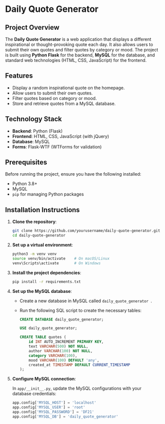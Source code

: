# Daily Quote Generator

## Project Overview

The **Daily Quote Generator** is a web application that displays a different inspirational or thought-provoking quote each day. It also allows users to submit their own quotes and filter quotes by category or mood. The project is built using **Python Flask** for the backend, **MySQL** for the database, and standard web technologies (HTML, CSS, JavaScript) for the frontend.

## Features

- Display a random inspirational quote on the homepage.
- Allow users to submit their own quotes.
- Filter quotes based on category or mood.
- Store and retrieve quotes from a MySQL database.

## Technology Stack

- **Backend**: Python (Flask)
- **Frontend**: HTML, CSS, JavaScript (with jQuery)
- **Database**: MySQL
- **Forms**: Flask-WTF (WTForms for validation)

## Prerequisites

Before running the project, ensure you have the following installed:

- Python 3.8+
- MySQL
- `pip` for managing Python packages

## Installation Instructions

1. **Clone the repository**:

    ```bash
    git clone https://github.com/yourusername/daily-quote-generator.git
    cd daily-quote-generator
    ```

2. **Set up a virtual environment**:

    ```bash
    python3 -m venv venv
    source venv/bin/activate    # On macOS/Linux
    venv\Scripts\activate       # On Windows
    ```

3. **Install the project dependencies**:

    ```bash
    pip install -r requirements.txt
    ```

4. **Set up the MySQL database**:

    - Create a new database in MySQL called `daily_quote_generator
    `.
    - Run the following SQL script to create the necessary tables:

      ```sql
      CREATE DATABASE daily_quote_generator;

      USE daily_quote_generator;

      CREATE TABLE quotes (
          id INT AUTO_INCREMENT PRIMARY KEY,
          text VARCHAR(500) NOT NULL,
          author VARCHAR(100) NOT NULL,
          category VARCHAR(100),
          mood VARCHAR(100) DEFAULT 'any',
          created_at TIMESTAMP DEFAULT CURRENT_TIMESTAMP 
      );
      ```

5. **Configure MySQL connection**:

   In `app/__init__.py`, update the MySQL configurations with your database credentials:

   ```python
   app.config['MYSQL_HOST'] = 'localhost'
   app.config['MYSQL_USER'] = 'root'
   app.config['MYSQL_PASSWORD'] = 'DF21'
   app.config['MYSQL_DB'] = 'daily_quote_generator'
